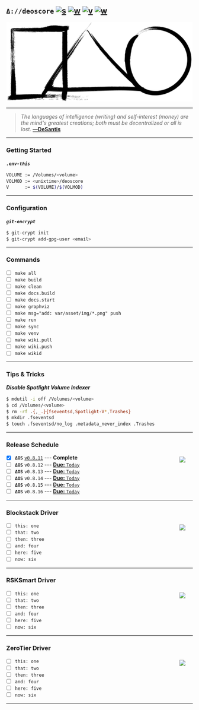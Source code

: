 [this:author:email]: # (atd@bitcoin.sh)
[this:author:name ]: # (Andrew DeSantis)

## `Δ://deoscore` [![s][001]][002] [![w][011]][012] [![v][010]][015] [![w][013]][014]
[![self-header.jpg][003]][012]

---
> *The languages of intelligence (writing) and self-interest (money) are the*
> *mind's greatest creations; both must be decentralized or all is lost.*
> **[—DeSantis][004]**
---

### Getting Started

***`.env-this`***

```bash
VOLUME := /Volumes/<volume>
VOLMOD := <unixtime>/deoscore
V      := $(VOLUME)/$(VOLMOD)
```
---

### Configuration

***`git-encrypt`***

```bash
$ git-crypt init
$ git-crypt add-gpg-user <email>
```
---

### Commands

* [ ] `make all`
* [ ] `make build`
* [ ] `make clean`
* [ ] `make docs.build`
* [ ] `make docs.start`
* [ ] `make graphviz`
* [ ] `make msg="add: var/asset/img/*.png" push`
* [ ] `make run`
* [ ] `make sync`
* [ ] `make venv`
* [ ] `make wiki.pull`
* [ ] `make wiki.push`
* [ ] `make wikid`

---

### Tips & Tricks

***Disable Spotlight Volume Indexer***

```bash
$ mdutil -i off /Volumes/<volume>
$ cd /Volumes/<volume>
$ rm -rf .{,_.}{fseventsd,Spotlight-V*,Trashes}
$ mkdir .fseventsd
$ touch .fseventsd/no_log .metadata_never_index .Trashes
```
---

### Release Schedule
<a href="https://deoscore.metaptr.com"><img src="https://github.com/zerotier/ZeroTierOne/raw/master/artwork/AppIcon_87x87.png" align="right" hspace="20" vspace="6"></a>

* [x] **`ΔOS`** [`v0.8.11`](https://github.com/libdeos/deoscore/releases/tag/v0.8-alpha.11) --- **Complete**
* [ ] **`ΔOS`** `v0.8.12` --- [**Due:** `Today`](https://github.com/libdeos/deoscore/milestone/2)
* [ ] **`ΔOS`** `v0.8.13` --- [**Due:** `Today`](https://github.com/libdeos/deoscore/milestone/3)
* [ ] **`ΔOS`** `v0.8.14` --- [**Due:** `Today`](https://github.com/libdeos/deoscore/milestone/4)
* [ ] **`ΔOS`** `v0.8.15` --- [**Due:** `Today`](https://github.com/libdeos/deoscore/milestone/5)
* [ ] **`ΔOS`** `v0.8.16` --- [**Due:** `Today`](https://github.com/libdeos/deoscore/milestone/6)

---

### Blockstack Driver
<a href="https://deoscore.metaptr.com"><img src="https://github.com/zerotier/ZeroTierOne/raw/master/artwork/AppIcon_87x87.png" align="right" hspace="20" vspace="6"></a>

* [ ] `this: one`
* [ ] `that: two`
* [ ] `then: three`
* [ ] `and: four`
* [ ] `here: five`
* [ ] `now: six`

---

### RSKSmart Driver
<a href="https://deoscore.metaptr.com"><img src="https://github.com/zerotier/ZeroTierOne/raw/master/artwork/AppIcon_87x87.png" align="right" hspace="20" vspace="6"></a>

* [ ] `this: one`
* [ ] `that: two`
* [ ] `then: three`
* [ ] `and: four`
* [ ] `here: five`
* [ ] `now: six`

---

### ZeroTier Driver
<a href="https://deoscore.metaptr.com"><img src="https://github.com/zerotier/ZeroTierOne/raw/master/artwork/AppIcon_87x87.png" align="right" hspace="20" vspace="6"></a>

* [ ] `this: one`
* [ ] `that: two`
* [ ] `then: three`
* [ ] `and: four`
* [ ] `here: five`
* [ ] `now: six`

---

[000]: https://libdeos.github.io/deos-graphviz/
[001]: https://travis-ci.org/libdeos/deos-graphviz.svg?branch=master
[002]: https://travis-ci.org/libdeos/deos-graphviz
[003]: var/assets/github/self-header-1499073266.png
[004]: https://twitter.com/desantis/status/795023340704595968
[010]: https://img.shields.io/badge/release-v0.8--alpha.11-blue.svg
[011]: https://img.shields.io/badge/github-wiki-orange.svg
[012]: https://github.com/libdeos/deoscore/wiki
[013]: https://img.shields.io/badge/website-deos.ai-red.svg
[014]: https://deos.ai/
[015]: https://github.com/libdeos/deoscore/releases/tag/v0.8-alpha.11
